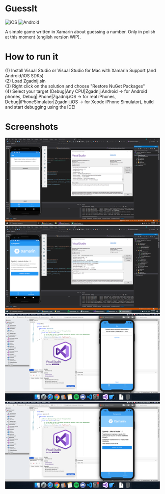 # GuessIt

![iOS](https://github.com/Bazik33/GuessIt/workflows/iOS/badge.svg?branch=master) ![Android](https://github.com/Bazik33/GuessIt/workflows/Android/badge.svg?branch=master)

A simple game written in Xamarin about guessing a number. Only in polish at this moment (english version WIP).

# How to run it

(1) Install Visual Studio or Visual Studio for Mac with Xamarin Support (and Android/iOS SDKs) <br/>
(2) Load Zgadnij.sln <br/>
(3) Right click on the solution and choose "Restore NuGet Packages" <br/>
(4) Select your target (Debug|Any CPU|Zgadnij.Android -> for Android phones, Debug|iPhone|Zgadnij.iOS -> for real iPhones, Debug|iPhoneSimulator|Zgadnij.iOS -> for Xcode iPhone Simulator), build and start debugging using the IDE!  <br/>

# Screenshots

![Game running on Windows in Android Emulator - game screen](/docs/Android-Game.png?raw=true "Game running on Windows in Android Emulator - game screen")
![Game running on Windows in Android Emulator - about screen](/docs/Android-About.png?raw=true "Game running on Windows in Android Emulator - about screen")
![Game running on macOS in iPhone Simualtor - game screen](/docs/iOS-Game.png?raw=true "Game running on macOS in iPhone Simualtor - game screen")
![Game running on macOS in iPhone Simulator - about screen](/docs/iOS-About.png?raw=true "Game running on macOS in iPhone Simulator - about screen")
